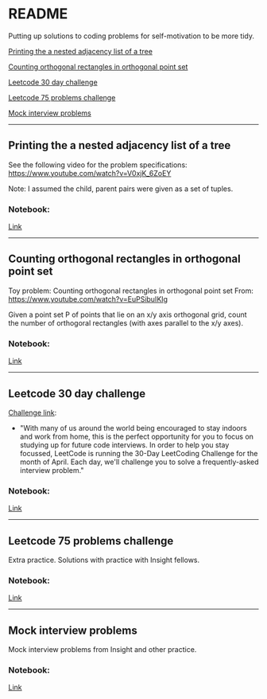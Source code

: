 # README

Putting up solutions to coding problems for self-motivation to be more tidy.


[Printing the a nested adjacency list of a tree](#treeprint)


[Counting orthogonal rectangles in orthogonal point set](#rect)

[Leetcode 30 day challenge](#leetcode)

[Leetcode 75 problems challenge](#leetcode75)

[Mock interview problems](#mock)


---


## <a name="treeprint">Printing the a nested adjacency list of a tree</a>


See the following video for the problem specifications: https://www.youtube.com/watch?v=V0xjK_6ZoEY

Note: I assumed the child, parent pairs were given as a set of tuples.



### Notebook:
[Link](https://github.com/iurrutia/ToyProblems/blob/master/PrintingTree.ipynb
) 


---
## <a name="rect">Counting orthogonal rectangles in orthogonal point set</a>



Toy problem: Counting orthogonal rectangles in orthogonal point set
From: https://www.youtube.com/watch?v=EuPSibuIKIg

Given a point set P of points that lie on an x/y axis orthogonal grid, count the number of orthogoral rectangles (with axes parallel to the x/y axes).

### Notebook:
[Link](https://github.com/iurrutia/ToyProblems/blob/master/CountingRectangles.ipynb)  

---
## <a name="leetcode">Leetcode 30 day challenge</a>

[Challenge link](https://leetcode.com/explore/featured/card/30-day-leetcoding-challenge/):

- "With many of us around the world being encouraged to stay indoors and work from home, this is the perfect opportunity for you to focus on studying up for future code interviews. In order to help you stay focussed, LeetCode is running the 30-Day LeetCoding Challenge for the month of April. Each day, we'll challenge you to solve a frequently-asked interview problem."


### Notebook:
[Link](https://github.com/iurrutia/ToyProblems/blob/master/leetcode30d.ipynb)  

---
## <a name="leetcode75">Leetcode 75 problems challenge</a>

Extra practice. Solutions with practice with Insight fellows.


### Notebook:
[Link](https://github.com/iurrutia/ToyProblems/blob/master/75problems.ipynb)  

---



## <a name="mock">Mock interview problems</a>

Mock interview problems from Insight and other practice.


### Notebook:
[Link](https://github.com/iurrutia/ToyProblems/blob/master/PastMockInterviews.ipynb)  